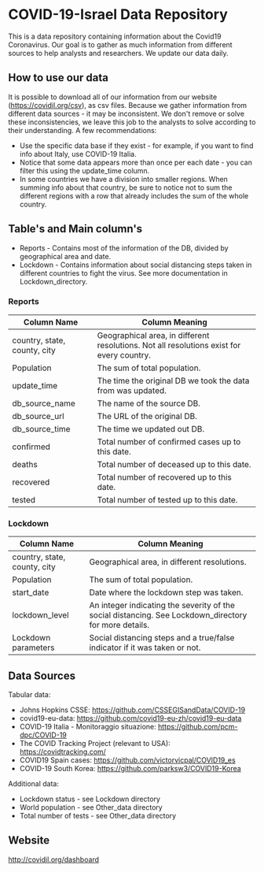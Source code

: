 # COVID-19-Israel Data Repository

This is a data repository containing information about the Covid19 Coronavirus. 
Our goal is to gather as much information from different sources to help analysts and researchers. 
We update our data daily.

## How to use our data

It is possible to download all of our information from our website (https://covidil.org/csv), as csv files. Because we gather information from different data sources - it may be inconsistent. We don't remove or solve these inconsistencies, we leave this job to the analysts to solve according to their understanding. A few recommendations:
*	Use the specific data base if they exist - for example, if you want to find info about Italy, use COVID-19 Italia.
*	Notice that some data appears more than once per each date - you can filter this using the update_time column.
*	In some countries we have a division into smaller regions. When summing info about that country, be sure to notice not to sum the different regions with a row that already includes the sum of the whole country.


## Table's and Main column's

*	Reports - Contains most of the information of the DB, divided by geographical area and date.
*	Lockdown - Contains information about social distancing steps taken in different countries to fight the virus. See more documentation in Lockdown_directory.


### Reports

Column Name | Column Meaning
------------ | -------------
country, state, county, city | Geographical area, in different resolutions. Not all resolutions exist for every country.
Population | The sum of total population.
update_time | The time the original DB we took the data from was updated.
db_source_name | The name of the source DB.
db_source_url | The URL of the original DB.
db_source_time | The time we updated out DB.
confirmed | Total number of confirmed cases up to this date.
deaths | Total number of deceased up to this date.
recovered | Total number of recovered up to this date.
tested | Total number of tested up to this date.

### Lockdown

Column Name | Column Meaning
------------ | -------------
country, state, county, city | Geographical area, in different resolutions.
Population | The sum of total population.
start_date | Date where the lockdown step was taken.
lockdown_level | An integer indicating the severity of the social distancing. See Lockdown_directory for more details.
Lockdown parameters | Social distancing steps and a true/false indicator if it was taken or not. 

## Data Sources

Tabular data:
* Johns Hopkins CSSE: https://github.com/CSSEGISandData/COVID-19
* covid19-eu-data: https://github.com/covid19-eu-zh/covid19-eu-data
* COVID-19 Italia - Monitoraggio situazione: https://github.com/pcm-dpc/COVID-19
* The COVID Tracking Project (relevant to USA): https://covidtracking.com/
* COVID19 Spain cases: https://github.com/victorvicpal/COVID19_es
* COVID-19 South Korea: https://github.com/parksw3/COVID19-Korea

Additional data:
* Lockdown status - see Lockdown directory
* World population - see Other_data directory
* Total number of tests - see Other_data directory

## Website
http://covidil.org/dashboard


